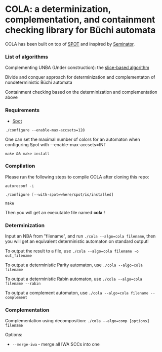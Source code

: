 # COLA: a determinization, complementation, and containment checking library for Büchi automata

COLA has been built on top of [SPOT](https://spot.lrde.epita.fr/) and inspired by [Seminator](https://github.com/mklokocka/seminator).


### List of algorithms
Complementing UNBA (Under construction): the [slice-based algorithm](https://arxiv.org/abs/2005.09125v2)

Divide and conquer approach for determinization and complementaton of nondeterministic Büchi automata

Containment checking based on the determinization and complementation above

### Requirements
* [Spot](https://spot.lrde.epita.fr/)

```
./configure --enable-max-accsets=128
```
One can set the maximal number of colors for an automaton when configuring Spot with --enable-max-accsets=INT
```
make && make install
```

### Compilation
Please run the following steps to compile COLA after cloning this repo:
```
autoreconf -i
```
```
./configure [--with-spot=where/spot/is/installed]
```
```
make
```

Then you will get an executable file named **cola** !

### Determinization
Input an NBA from "filename", and run ```./cola --algo=cola filename```, then you will get an equivalent deterministic automaton on standard output!

To output the result to a file, use ```./cola --algo=cola filename -o out_filename```

To output a deterministic Parity automaton, use ```./cola --algo=cola filename```

To output a deterministic Rabin automaton, use ```./cola --algo=cola filename --rabin```

To output a complement automaton, use ```./cola --algo=cola filename --complement```

### Complementation
Complementation using decomposition: ```./cola --algo=comp [options] filename```

Options:
* ```--merge-iwa``` - merge all IWA SCCs into one
